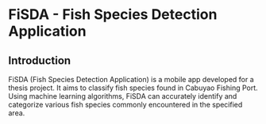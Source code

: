 # FiSDA - Fish Species Detection Application

## Introduction

FiSDA (Fish Species Detection Application) is a mobile app developed for a thesis project. It aims to classify fish species found in Cabuyao Fishing Port. Using machine learning algorithms, FiSDA can accurately identify and categorize various fish species commonly encountered in the specified area.

